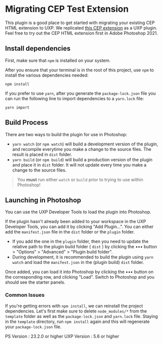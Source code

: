 # Migrating CEP Test Extension

This plugin is a good place to get started with migrating your existing CEP HTML extension to UXP. We replicated [this CEP extension](https://github.com/Adobe-CEP/CEP-Resources/tree/master/CEP_11.x/Samples/CEP_HTML_Test_Extension-10.0) as a UXP plugin. Feel free to try out the CEP HTML extension first in Adobe Photoshop 2021. 

## Install dependencies

First, make sure that `npm` is installed on your system.

After you ensure that your terminal is in the root of this project, use `npm` to install the various dependencies needed:

```
npm install
```

If you prefer to use `yarn`, after you generate the `package-lock.json` file you can run the following line to import dependencies to a `yarn.lock` file: 

```
yarn import
```

## Build Process

There are two ways to build the plugin for use in Photoshop:

* `yarn watch` (or `npm watch`) will build a development version of the plugin, and recompile everytime you make a change to the source files. The result is placed in `dist` folder. 
* `yarn build` (or `npm build`) will build a production version of the plugin and place it in `dist` folder. It will not update every time you make a change to the source files.

> You **must** run either `watch` or `build` prior to trying to use within Photoshop!

## Launching in Photoshop

You can use the UXP Developer Tools to load the plugin into Photoshop.

If the plugin hasn't already been added to your workspace in the UXP Developer Tools, you can add it by clicking "Add Plugin...". You can either add the `manifest.json` file in the `dist` folder or the `plugin` folder.
* If you add the one in the `plugin` folder, then you need to update the relative path to the plugin build folder ( `dist` ) by clicking the ••• button > "Options" > "Advanced" > "Plugin build folder".
* During development, it is recommended to build the plugin using `yarn watch` and load the `manifest.json` in the (plugin build) `dist` folder. 

Once added, you can load it into Photoshop by clicking the ••• button on the corresponding row, and clicking "Load". Switch to Photoshop and you should see the starter panels.

### Common Issues 

If you're getting errors with `npm install`, we can reinstall the project dependencies. Let's first make sure to delete `node_modules/*` from the `template` folder as well as the `package-lock.json` and `yarn.lock` file. Staying in the `template` directory, run `npm install` again and this will regenerate your `package-lock.json` file. 

PS Version : 23.2.0 or higher
UXP Version : 5.6 or higher